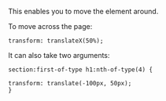 This enables you to move the element around.

To move across the page:
```
transform: translateX(50%);
```

It can also take two arguments:

```
section:first-of-type h1:nth-of-type(4) {

transform: translate(-100px, 50px);
}
```
